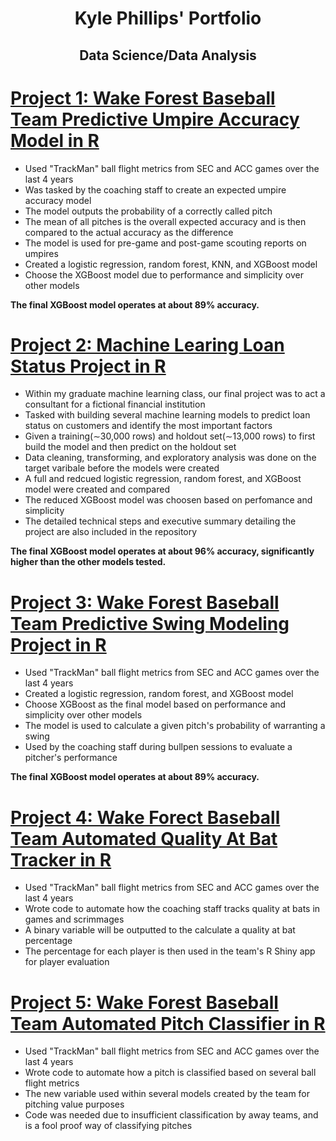<h1 align="center">Kyle Phillips' Portfolio</h1>
<h2 align="center">Data Science/Data Analysis</h2>

# [Project 1: Wake Forest Baseball Team Predictive Umpire Accuracy Model in R](https://github.com/edward1321/CorrectCall_XGBoost_Model)
- Used "TrackMan" ball flight metrics from SEC and ACC games over the last 4 years
- Was tasked by the coaching staff to create an expected umpire accuracy model
- The model outputs the probability of a correctly called pitch
- The mean of all pitches is the overall expected accuracy and is then compared to the actual accuracy as the difference
- The model is used for pre-game and post-game scouting reports on umpires
- Created a logistic regression, random forest, KNN, and XGBoost model
- Choose the XGBoost model due to performance and simplicity over other models

**The final XGBoost model operates at about 89% accuracy.**

# [Project 2: Machine Learing Loan Status Project in R](https://github.com/edward1321/LoanStatus_FinalProject)
- Within my graduate machine learning class, our final project was to act a consultant for a fictional financial institution
- Tasked with building several machine learning models to predict loan status on customers and identify the most important factors
- Given a training(∼30,000 rows) and holdout set(∼13,000 rows) to first build the model and then predict on the holdout set
- Data cleaning, transforming, and exploratory analysis was done on the target varibale before the models were created
- A full and redcued logistic regression, random forest, and XGBoost model were created and compared
- The reduced XGBoost model was choosen based on perfomance and simplicity
- The detailed technical steps and executive summary detailing the project are also included in the repository

**The final XGBoost model operates at about 96% accuracy, significantly higher than the other models tested.**

# [Project 3: Wake Forest Baseball Team Predictive Swing Modeling Project in R](https://github.com/edward1321/XGBoost_Swing_Model)
- Used "TrackMan" ball flight metrics from SEC and ACC games over the last 4 years
- Created a logistic regression, random forest, and XGBoost model
- Choose XGBoost as the final model based on performance and simplicity over other models
- The model is used to calculate a given pitch's probability of warranting a swing
- Used by the coaching staff during bullpen sessions to evaluate a pitcher's performance

**The final XGBoost model operates at about 89% accuracy.**

# [Project 4: Wake Forect Baseball Team Automated Quality At Bat Tracker in R](https://github.com/edward1321/Automated_Quality_At_Bat)
- Used "TrackMan" ball flight metrics from SEC and ACC games over the last 4 years
- Wrote code to automate how the coaching staff tracks quality at bats in games and scrimmages
- A binary variable will be outputted to the calculate a quality at bat percentage
- The percentage for each player is then used in the team's R Shiny app for player evaluation

# [Project 5: Wake Forest Baseball Team Automated Pitch Classifier in R](https://github.com/edward1321/Pitch_Classification)
- Used "TrackMan" ball flight metrics from SEC and ACC games over the last 4 years
- Wrote code to automate how a pitch is classified based on several ball flight metrics
- The new variable used within several models created by the team for pitching value purposes
- Code was needed due to insufficient classification by away teams, and is a fool proof way of classifying pitches
